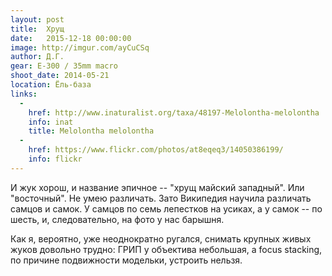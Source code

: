 ```yaml
---
layout: post
title:  Хрущ
date:   2015-12-18 00:00:00
image: http://imgur.com/ayCuCSq
author: Д.Г.
gear: E-300 / 35mm macro
shoot_date: 2014-05-21
location: Ёль-база
links:
  -
    href: http://www.inaturalist.org/taxa/48197-Melolontha-melolontha
    info: inat
    title: Melolontha melolontha
  -
    href: https://www.flickr.com/photos/at8eqeq3/14050386199/
    info: flickr
---
```


И жук хорош, и название эпичное -- "хрущ майский западный". Или "восточный". Не умею различать. Зато Википедия научила различать самцов и самок. У самцов по семь лепестков на усиках, а у самок -- по шесть, и, следовательно, на фото у нас барышня.

Как я, вероятно, уже неоднократно ругался, снимать крупных живых жуков довольно трудно: ГРИП у объектива небольшая, а focus stacking, по причине подвижности модельки, устроить нельзя.
